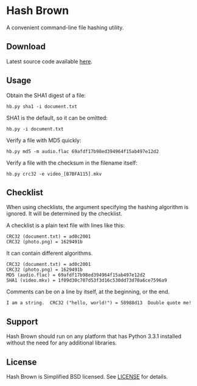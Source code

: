 # Hash Brown

A convenient command-line file hashing utility.


## Download

Latest source code available [here][download].


## Usage

Obtain the SHA1 digest of a file:

`hb.py sha1 -i document.txt`

SHA1 is the default, so it can be omitted:

`hb.py -i document.txt`

Verify a file with MD5 quickly:

`hb.py md5 -m audio.flac 69afdf17b98ed394964f15ab497e12d2`

Verify a file with the checksum in the filename itself:

`hb.py crc32 -e video_[B7BFA115].mkv`


## Checklist

When using checklists, the argument specifying the hashing algorithm is ignored.  It will be determined by the checklist.

A checklist is a plain text file with lines like this:

    CRC32 (document.txt) = ad0c2001
    CRC32 (photo.png) = 1629491b

It can contain different algorithms.

    CRC32 (document.txt) = ad0c2001
    CRC32 (photo.png) = 1629491b
    MD5 (audio.flac) = 69afdf17b98ed394964f15ab497e12d2
    SHA1 (video.mkv) = 1f09d30c707d53f3d16c530dd73d70a6ce7596a9

Comments can be on a line by itself, at the beginning, or the end.

    I am a string.  CRC32 ("hello, world!") = 58988d13  Double quote me!


## Support

Hash Brown should run on any platform that has Python 3.3.1 installed without the need for any additional libraries.


## License

Hash Brown is Simplified BSD licensed.  See [LICENSE][license] for details.




[download]: https://github.com/smwst/Hash-Brown/raw/master/hb.zip "Hash Brown"
[license]: https://github.com/smwst/Hash-Brown/blob/master/LICENSE.md "License"
